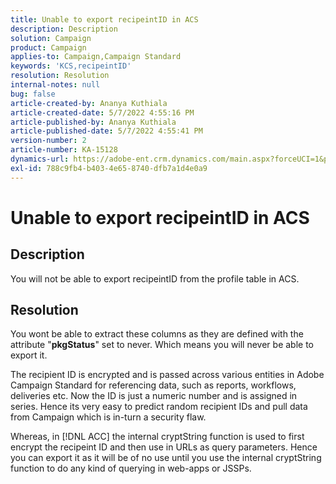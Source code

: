 ```yaml
---
title: Unable to export recipeintID in ACS
description: Description
solution: Campaign
product: Campaign
applies-to: Campaign,Campaign Standard
keywords: 'KCS,recipeintID'
resolution: Resolution
internal-notes: null
bug: false
article-created-by: Ananya Kuthiala
article-created-date: 5/7/2022 4:55:16 PM
article-published-by: Ananya Kuthiala
article-published-date: 5/7/2022 4:55:41 PM
version-number: 2
article-number: KA-15128
dynamics-url: https://adobe-ent.crm.dynamics.com/main.aspx?forceUCI=1&pagetype=entityrecord&etn=knowledgearticle&id=21040874-26ce-ec11-a7b5-0022480a8e40
exl-id: 788c9fb4-b403-4e65-8740-dfb7a1d4e0a9
---
```

# Unable to export recipeintID in ACS

## Description


You will not be able to export recipeintID from the profile table in ACS.


## Resolution


You wont be able to extract these columns as they are defined with the attribute "<b>pkgStatus</b>" set to never. Which means you will never be able to export it.

The recipient ID is encrypted and is passed across various entities in Adobe Campaign Standard for referencing data, such as reports, workflows, deliveries etc. Now the ID is just a numeric number and is assigned in series. Hence its very easy to predict random recipient IDs and pull data from Campaign which is in-turn a security flaw.

Whereas, in [!DNL ACC] the internal cryptString function is used to first encrypt the recipeint ID and then use in URLs as query parameters. Hence you can export it as it will be of no use until you use the internal cryptString function to do any kind of querying in web-apps or JSSPs.
